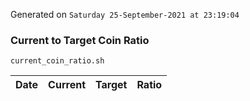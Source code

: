 Generated on `Saturday 25-September-2021 at 23:19:04`

### Current to Target Coin Ratio
`current_coin_ratio.sh`

Date|Current|Target|Ratio
---|---|---|---
